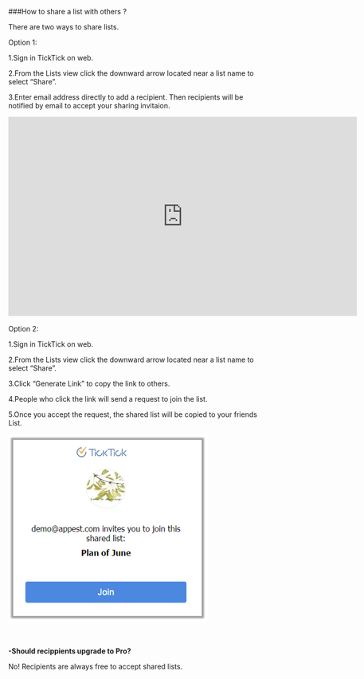 ###How to share a list with others ?

There are two ways to share lists.

Option 1: 

1.Sign in TickTick on web. 

2.From the Lists view click the downward arrow located near a list name to select “Share”.

3.Enter email address directly to add a recipient. Then recipients will be notified by email to accept your sharing invitaion.


<iframe width="700" height="400" src="https://www.youtube.com/embed/YuD9gS2DQyY?list=PLbWRKVi0_aTH4wo0Z2kCuMy7RHV7t9onw" frameborder="0" allowfullscreen></iframe>


<br />

Option 2:

1.Sign in TickTick on web. 

2.From the Lists view click the downward arrow located near a list name to select “Share”.

3.Click “Generate Link” to copy the link to others. 

4.People who click the link will send a request to join the list.

5.Once you accept the request, the shared list will be copied to your friends List. 

![](../images/websharelink.png)



<br />

**-Should recippients upgrade to Pro?**

No! Recipients are always free to accept shared lists. 




